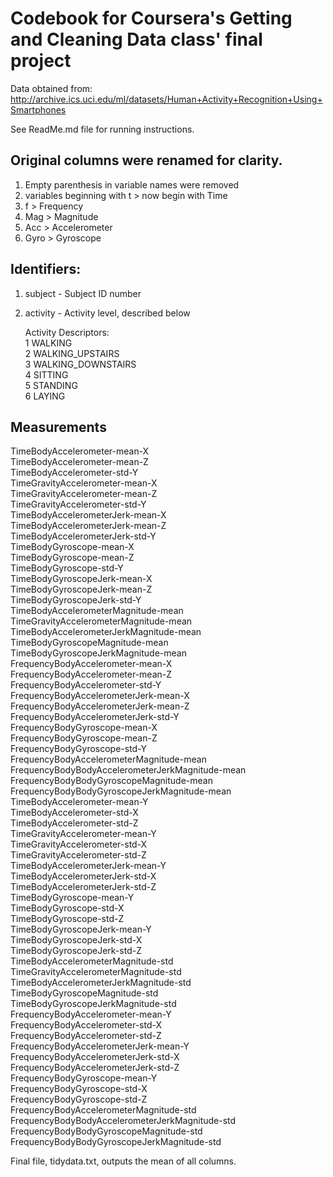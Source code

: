 # Codebook for Coursera's Getting and Cleaning Data class' final project

Data obtained from:
http://archive.ics.uci.edu/ml/datasets/Human+Activity+Recognition+Using+Smartphones

See ReadMe.md file for running instructions.

## Original columns were renamed for clarity.  
1. Empty parenthesis in variable names were removed
2. variables beginning with t > now begin with Time
3. f > Frequency
4. Mag > Magnitude
5. Acc > Accelerometer
6. Gyro > Gyroscope

## Identifiers:
1. subject - Subject ID number
2. activity - Activity level, described below
    
    Activity Descriptors:  
    1 WALKING  
    2 WALKING_UPSTAIRS  
    3 WALKING_DOWNSTAIRS  
    4 SITTING  
    5 STANDING  
    6 LAYING  

## Measurements

TimeBodyAccelerometer-mean-X  
TimeBodyAccelerometer-mean-Z  
TimeBodyAccelerometer-std-Y  
TimeGravityAccelerometer-mean-X  
TimeGravityAccelerometer-mean-Z  
TimeGravityAccelerometer-std-Y  
TimeBodyAccelerometerJerk-mean-X  
TimeBodyAccelerometerJerk-mean-Z  
TimeBodyAccelerometerJerk-std-Y  
TimeBodyGyroscope-mean-X  
TimeBodyGyroscope-mean-Z  
TimeBodyGyroscope-std-Y  
TimeBodyGyroscopeJerk-mean-X  
TimeBodyGyroscopeJerk-mean-Z  
TimeBodyGyroscopeJerk-std-Y  
TimeBodyAccelerometerMagnitude-mean  
TimeGravityAccelerometerMagnitude-mean  
TimeBodyAccelerometerJerkMagnitude-mean  
TimeBodyGyroscopeMagnitude-mean  
TimeBodyGyroscopeJerkMagnitude-mean  
FrequencyBodyAccelerometer-mean-X  
FrequencyBodyAccelerometer-mean-Z  
FrequencyBodyAccelerometer-std-Y  
FrequencyBodyAccelerometerJerk-mean-X  
FrequencyBodyAccelerometerJerk-mean-Z  
FrequencyBodyAccelerometerJerk-std-Y  
FrequencyBodyGyroscope-mean-X  
FrequencyBodyGyroscope-mean-Z  
FrequencyBodyGyroscope-std-Y  
FrequencyBodyAccelerometerMagnitude-mean  
FrequencyBodyBodyAccelerometerJerkMagnitude-mean  
FrequencyBodyBodyGyroscopeMagnitude-mean  
FrequencyBodyBodyGyroscopeJerkMagnitude-mean  
TimeBodyAccelerometer-mean-Y  
TimeBodyAccelerometer-std-X  
TimeBodyAccelerometer-std-Z  
TimeGravityAccelerometer-mean-Y  
TimeGravityAccelerometer-std-X  
TimeGravityAccelerometer-std-Z  
TimeBodyAccelerometerJerk-mean-Y  
TimeBodyAccelerometerJerk-std-X  
TimeBodyAccelerometerJerk-std-Z  
TimeBodyGyroscope-mean-Y  
TimeBodyGyroscope-std-X  
TimeBodyGyroscope-std-Z  
TimeBodyGyroscopeJerk-mean-Y  
TimeBodyGyroscopeJerk-std-X  
TimeBodyGyroscopeJerk-std-Z  
TimeBodyAccelerometerMagnitude-std  
TimeGravityAccelerometerMagnitude-std  
TimeBodyAccelerometerJerkMagnitude-std  
TimeBodyGyroscopeMagnitude-std  
TimeBodyGyroscopeJerkMagnitude-std  
FrequencyBodyAccelerometer-mean-Y  
FrequencyBodyAccelerometer-std-X  
FrequencyBodyAccelerometer-std-Z  
FrequencyBodyAccelerometerJerk-mean-Y  
FrequencyBodyAccelerometerJerk-std-X  
FrequencyBodyAccelerometerJerk-std-Z  
FrequencyBodyGyroscope-mean-Y  
FrequencyBodyGyroscope-std-X  
FrequencyBodyGyroscope-std-Z  
FrequencyBodyAccelerometerMagnitude-std  
FrequencyBodyBodyAccelerometerJerkMagnitude-std  
FrequencyBodyBodyGyroscopeMagnitude-std  
FrequencyBodyBodyGyroscopeJerkMagnitude-std  

Final file, tidydata.txt, outputs the mean of all columns.
